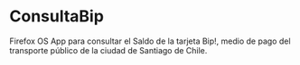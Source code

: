 ConsultaBip
===========

Firefox OS App para consultar el Saldo de la tarjeta Bip!, medio de pago del transporte público de la ciudad de Santiago de Chile.
